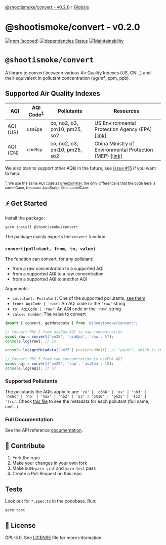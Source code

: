 [@shootismoke/convert - v0.2.0](README.md) › [Globals](globals.md)

# @shootismoke/convert - v0.2.0

[![npm (scoped)](https://img.shields.io/npm/v/@shootismoke/convert.svg)](https://www.npmjs.com/package/@shootismoke/convert)
[![dependencies Status](https://david-dm.org/shootismoke/common/status.svg?path=packages/convert)](https://david-dm.org/shootismoke/common?path=packages/convert)
[![Maintainability](https://api.codeclimate.com/v1/badges/2d517984b9b528fcd3cd/maintainability)](https://codeclimate.com/github/shootismoke/common/maintainability)

# `@shootismoke/convert`

A library to convert between various Air Quality Indexes (US, CN...) and their equivalent in pollutant concentration (µg/m³, ppm, ppb).

## Supported Air Quality Indexes

| AQI      | AQI Code<sup>1</sup> | Pollutants                   | Resources                                                                                                                     |
| -------- | -------------------- | ---------------------------- | ----------------------------------------------------------------------------------------------------------------------------- |
| AQI (US) | `usaEpa`             | co, no2, o3, pm10, pm25, so2 | US Environmental Protection Agency (EPA) [[link]](https://www3.epa.gov/airnow/aqi-technical-assistance-document-sept2018.pdf) |
| AQI (CN) | `chnMep`             | co, no2, o3, pm10, pm25, so2 | China Ministry of Environmental Protection (MEP) [[link]](http://www.zzemc.cn/em_aw/Content/HJ633-2012.pdf)                   |

We also plan to support other AQIs in the future, see [issue #15](https://github.com/shootismoke/common/issues/15) if you want to help.

<sub><sup>1</sup>: We use the same AQI code as [Breezometer](https://docs.breezometer.com/api-documentation/air-quality-api/v2/#supported-air-quality-indexes), the only difference is that the code here is camelCase, because JavaScript likes camelCase.</sub>

## ⚡ Get Started

Install the package:

```bash
yarn install @shootismoke/convert
```

The package mainly exports the `convert` function.

### `convert(pollutant, from, to, value)`

The function can convert, for any pollutant:

- from a raw concentration to a supported AQI
- from a supported AQI to a raw concentration
- from a supported AQI to another AQI

Arguments:

- `pollutant: Pollutant`: One of the supported pollutants, [see them](#supported-pollutants).
- `from: AqiCode | 'raw'`: An AQI code or the `'raw'` string
- `to: AqiCode | 'raw'`: An AQI code or the `'raw'` string
- `value: number`: The value to convert

```typescript
import { convert, getMetadata } from '@shootismoke/convert';

// Convert PM2.5 from usaEpa AQI to raw concentration
const raw = convert('pm25', 'usaEpa', 'raw', 57);
console.log(raw); // 15

console.log(getMetadata('pm25').preferredUnit); // "µg/m³", which is the unit of the value 15 above

// Convert PM2.5 from raw concentration to usaEPA AQI
const aqi = convert('pm25', 'raw', 'usaEpa', 15);
console.log(aqi); // 57
```

### Supported Pollutants

The pollutants the AQIs apply to are: `'co' | 'c6h6' | 'ox' | 'nh3' | 'nmhc' | 'no' | 'nox' | 'no2' | 'o3' | 'pm10' | 'pm25' | 'so2' | 'trs'`. Check [this file](./src/util/pollutant.ts) to see the metadata for each pollutant (full name, unit...).

### Full Documentation

See the API reference [documentation](./docs/globals.md).

## :raising_hand: Contribute

1. Fork the repo
2. Make your changes in your own fork
3. Make sure `yarn lint` and `yarn test` pass
4. Create a Pull Request on this repo

## Tests

Look out for `*.spec.ts` in the codebase. Run:

```bash
yarn test
```

## :newspaper: License

GPL-3.0. See [LICENSE](./LICENSE) file for more information.
